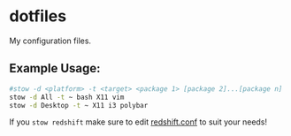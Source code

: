 # dotfiles

My configuration files.

## Example Usage:

```bash
#stow -d <platform> -t <target> <package 1> [package 2]...[package n]
stow -d All -t ~ bash X11 vim
stow -d Desktop -t ~ X11 i3 polybar
```

If you `stow redshift` make sure to edit [redshift.conf](redshift/.config/redshift.conf) to suit your needs!
